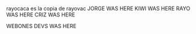 rayocaca es la copia de rayovac
JORGE WAS HERE
KIWI WAS HERE
RAYO WAS HERE
CRIZ WAS HERE


WEBONES DEVS WAS HERE
